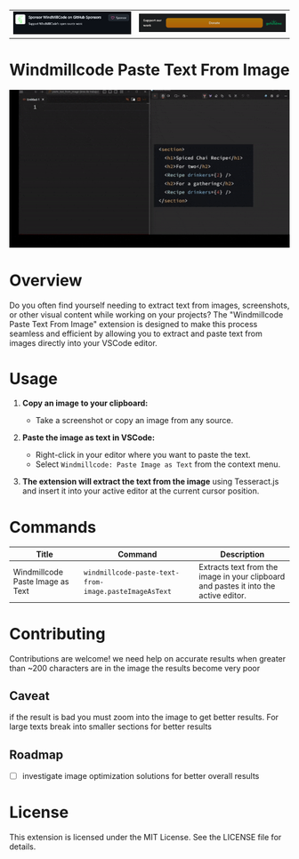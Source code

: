 <table border="0" cellspacing="0" cellpadding="0">
  <tr>
    <td align="center">
      <a href="https://github.com/sponsors/WindMillCode?o=esc">
        <img src="https://raw.githubusercontent.com/WindMillCode/global_media/main/github_sponsor_card.png" alt="Sponsor" style="width: 100%;" />
      </a>
    </td>
    <td align="center">
      <a href="https://www.gofundme.com/f/strengthen-our-business-to-take-on-bigger-initiati/widget/medium?sharesheet=CAMPAIGN_PAGE&attribution_id=sl:620bea14-af8a-423b-ab6b-f9d82f490976">
        <img src="https://raw.githubusercontent.com/WindMillCode/global_media/main/gofund_me_support_our_work.png" alt="Donate" style="width: 100%;" />
      </a>
    </td>
  </tr>
</table>

# Windmillcode Paste Text From Image

![Demo GIF](assets/demo.gif)
# Overview
Do you often find yourself needing to extract text from images, screenshots, or other visual content while working on your projects? The "Windmillcode Paste Text From Image" extension is designed to make this process seamless and efficient by allowing you to extract and paste text from images directly into your VSCode editor.

# Usage
1. **Copy an image to your clipboard:**
   - Take a screenshot or copy an image from any source.

2. **Paste the image as text in VSCode:**
   - Right-click in your editor where you want to paste the text.
   - Select `Windmillcode: Paste Image as Text` from the context menu.

3. **The extension will extract the text from the image** using Tesseract.js and insert it into your active editor at the current cursor position.

# Commands

| Title | Command | Description |
| ----------- | ------- | ----------- |
| Windmillcode Paste Image as Text | `windmillcode-paste-text-from-image.pasteImageAsText` | Extracts text from the image in your clipboard and pastes it into the active editor. |

# Contributing
Contributions are welcome! we need help on accurate results when greater than ~200 characters are in the image the results become very poor

## Caveat
if the result is bad you must zoom into the image to get better results.
For large texts break into smaller sections for better results

## Roadmap
- [ ] investigate image optimization solutions for better overall results


# License
This extension is licensed under the MIT License. See the LICENSE file for details.
